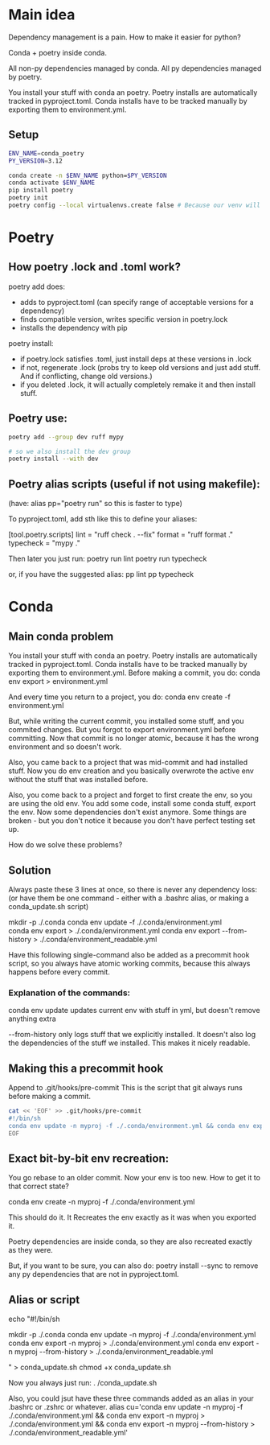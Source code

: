 


# Main idea

Dependency management is a pain.
How to make it easier for python?

Conda + poetry inside conda.

All non-py dependencies managed by conda.
All py dependencies managed by poetry.

You install your stuff with conda an poetry.
Poetry installs are automatically tracked in pyproject.toml.
Conda installs have to be tracked manually by exporting them to environment.yml.




## Setup

```bash
ENV_NAME=conda_poetry
PY_VERSION=3.12

conda create -n $ENV_NAME python=$PY_VERSION
conda activate $ENV_NAME
pip install poetry
poetry init
poetry config --local virtualenvs.create false # Because our venv will be conda, not a separate regular .venv, like poetry would otherwise use.
```


# Poetry

## How poetry .lock and .toml work?

poetry add does:
- adds to pyproject.toml (can specify range of acceptable versions for a dependency)
- finds compatible version, writes specific version in poetry.lock
- installs the dependency with pip

poetry install:
- if poetry.lock satisfies .toml, just install deps at these versions in .lock
- if not, regenerate .lock (probs try to keep old versions and just add stuff. And if conflicting, change old versions.)
- if you deleted .lock, it will actually completely remake it and then install stuff.

## Poetry use:

```bash
poetry add --group dev ruff mypy

# so we also install the dev group
poetry install --with dev
```


## Poetry alias scripts (useful if not using makefile):
(have: alias pp="poetry run" so this is faster to type)

To pyproject.toml, add sth like this to define your aliases:

[tool.poetry.scripts]
lint = "ruff check . --fix"
format = "ruff format ."
typecheck = "mypy ."

Then later you just run:
poetry run lint
poetry run typecheck

or, if you have the suggested alias:
pp lint
pp typecheck


















# Conda

## Main conda problem


You install your stuff with conda an poetry.
Poetry installs are automatically tracked in pyproject.toml.
Conda installs have to be tracked manually by exporting them to environment.yml.
Before making a commit, you do:
conda env export > environment.yml

And every time you return to a project, you do:
conda env create -f environment.yml

But, while writing the current commit, you installed some stuff, and you commited changes.
But you forgot to export environment.yml before committing.
Now that commit is no longer atomic, because it has the wrong environment and so doesn't work.

Also, you came back to a project that was mid-commit and had installed stuff.
Now you do env creation and you basically overwrote the active env without the stuff that was installed before.

Also, you come back to a project and forget to first create the env, so you are using the old env.
You add some code, install some conda stuff, export the env.
Now some dependencies don't exist anymore.
Some things are broken - but you don't notice it because you don't have perfect testing set up.

How do we solve these problems?




## Solution



Always paste these 3 lines at once, so there is never any dependency loss:
(or have them be one command - either with a .bashrc alias, or making a conda_update.sh script)

mkdir -p ./.conda
conda env update -f ./.conda/environment.yml    
conda env export > ./.conda/environment.yml
conda env export --from-history > ./.conda/environment_readable.yml


Have this following single-command also be added as a precommit hook script, so you always have atomic working commits,
because this always happens before every commit.

### Explanation of the commands:

conda env update     updates current env with stuff in yml, but doesn't remove anything extra

--from-history only logs stuff that we explicitly installed.
It doesn't also log the dependencies of the stuff we installed.
This makes it nicely readable.


## Making this a precommit hook

Append to .git/hooks/pre-commit
This is the script that git always runs before making a commit.

```bash
cat << 'EOF' >> .git/hooks/pre-commit
#!/bin/sh
conda env update -n myproj -f ./.conda/environment.yml && conda env export -n myproj > ./.conda/environment.yml && conda env export -n myproj --from-history > ./.conda/environment_readable.yml
EOF
```



## Exact bit-by-bit env recreation:

You go rebase to an older commit. Now your env is too new.
How to get it to that correct state?

conda env create -n myproj -f ./.conda/environment.yml

This should do it. 
It Recreates the env exactly as it was when you exported it.

Poetry dependencies are inside conda, so they are also recreated exactly as they were.

But, if you want to be sure, you can also do:
poetry install --sync
to remove any py dependencies that are not in pyproject.toml.



## Alias or script


echo "#!/bin/sh

mkdir -p ./.conda
conda env update -n myproj -f ./.conda/environment.yml
conda env export -n myproj > ./.conda/environment.yml
conda env export -n myproj --from-history > ./.conda/environment_readable.yml

" > conda_update.sh
chmod +x conda_update.sh

Now you always just run:
. /conda_update.sh

Also, you could jsut have these three commands added as an alias in your .bashrc or .zshrc or whatever.
alias cu='conda env update -n myproj -f ./.conda/environment.yml && conda env export -n myproj > ./.conda/environment.yml && conda env export -n myproj --from-history > ./.conda/environment_readable.yml'



